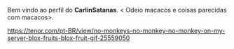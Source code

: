 Bem vindo ao perfil do **CarlinSatanas**.
< Odeio macacos e coisas parecidas com macacos>.

https://tenor.com/pt-BR/view/no-monkeys-no-monkey-no-monkey-on-my-server-blox-fruits-blox-fruit-gif-25559050
